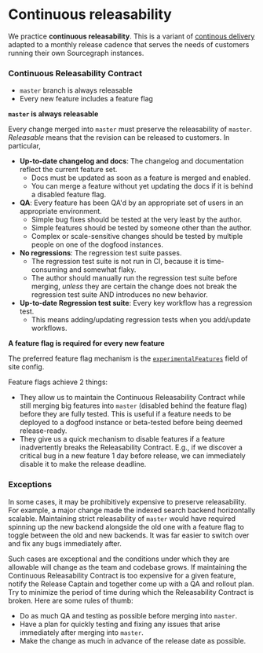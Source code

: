 # Continuous releasability

We practice **continuous releasability**. This is a variant of [continous
delivery](https://en.wikipedia.org/wiki/Continuous_delivery) adapted to a monthly release cadence
that serves the needs of customers running their own Sourcegraph instances.

### Continuous Releasability Contract

* `master` branch is always releasable
* Every new feature includes a feature flag

**`master` is always releasable**

Every change merged into `master` must preserve the releasability of `master`. *Releasable* means
that the revision can be released to customers. In particular,

* **Up-to-date changelog and docs**: The changelog and documentation reflect the current feature set.
  * Docs must be updated as soon as a feature is merged and enabled.
  * You can merge a feature without yet updating the docs if it is behind a disabled feature flag.
* **QA**: Every feature has been QA'd by an appropriate set of users in an appropriate environment.
  * Simple bug fixes should be tested at the very least by the author.
  * Simple features should be tested by someone other than the author.
  * Complex or scale-sensitive changes should be tested by multiple people on one of the dogfood instances.
* **No regressions**: The regression test suite passes.
  * The regression test suite is not run in CI, because it is time-consuming and somewhat flaky.
  * The author should manually run the regression test suite before merging, *unless* they are
    certain the change does not break the regression test suite AND introduces no new behavior.
* **Up-to-date Regression test suite**: Every key workflow has a regression test.
  * This means adding/updating regression tests when you add/update workflows.

**A feature flag is required for every new feature**

The preferred feature flag mechanism is the
[`experimentalFeatures`](https://sourcegraph.com/github.com/sourcegraph/sourcegraph@2b90ec5006f6879193d9a0fd2d2493bc6e061004/-/blob/schema/site.schema.json#L47:6)
field of site config.

Feature flags achieve 2 things:

* They allow us to maintain the Continuous Releasability Contract while still merging big features
  into `master` (disabled behind the feature flag) before they are fully tested. This is useful if a
  feature needs to be deployed to a dogfood instance or beta-tested before being deemed
  release-ready.
* They give us a quick mechanism to disable features if a feature inadvertently breaks the
  Releasability Contract. E.g., if we discover a critical bug in a new feature 1 day before release,
  we can immediately disable it to make the release deadline.

### Exceptions

In some cases, it may be prohibitively expensive to preserve releasability. For example, a major
change made the indexed search backend horizontally scalable. Maintaining strict releasability of
`master` would have required spinning up the new backend alongside the old one with a feature flag
to toggle between the old and new backends. It was far easier to switch over and fix any bugs
immediately after.

Such cases are exceptional and the conditions under which they are allowable will change as the team
and codebase grows. If maintaining the Continuous Releasability Contract is too expensive for a
given feature, notify the Release Captain and together come up with a QA and rollout plan. Try to
minimize the period of time during which the Releasability Contract is broken. Here are some rules
of thumb:

* Do as much QA and testing as possible before merging into `master`.
* Have a plan for quickly testing and fixing any issues that arise immediately after merging into
  `master`.
* Make the change as much in advance of the release date as possible.
